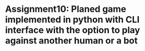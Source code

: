 # Assignment10: Planed game implemented in python with CLI interface with the option to play against another human or a bot
